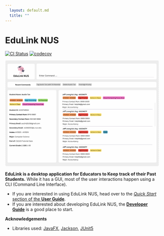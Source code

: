 ```yaml
---
  layout: default.md
  title: ""
---
```


# EduLink NUS

[![CI Status](https://github.com/AY2324S2-CS2103T-T16-1/tp/workflows/Java%20CI/badge.svg)](https://github.com/AY2324S2-CS2103T-T16-1/tp/actions)
[![codecov](https://codecov.io/gh/AY2324S2-CS2103T-T16-1/tp/graph/badge.svg?token=1QYSJLU0BI)](https://codecov.io/gh/AY2324S2-CS2103T-T16-1/tp)

![Ui](images/Ui.png)

**EduLink is a desktop application for Educators to Keep track of their Past Students.** While it has a GUI, most of the user interactions happen using a CLI (Command Line Interface).

* If you are interested in using EduLink NUS, head over to the [_Quick Start_ section of the **User Guide**](UserGuide.html#quick-start).
* If you are interested about developing EduLink NUS, the [**Developer Guide**](DeveloperGuide.html) is a good place to start.


**Acknowledgements**

* Libraries used: [JavaFX](https://openjfx.io/), [Jackson](https://github.com/FasterXML/jackson), [JUnit5](https://github.com/junit-team/junit5)
